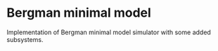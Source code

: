 # Bergman minimal model
Implementation of Bergman minimal model simulator with some added subsystems.
